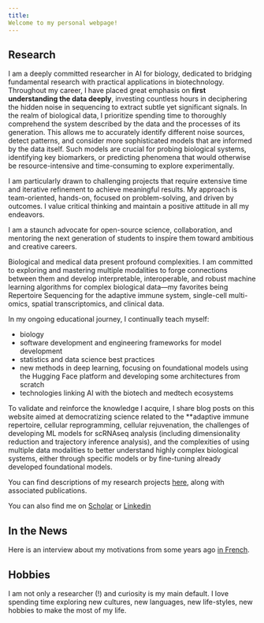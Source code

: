 ```yaml
---
title: 
Welcome to my personal webpage!
---
```


## Research

I am a deeply committed researcher in AI for biology, dedicated to bridging fundamental research with practical applications in biotechnology. Throughout my career, I have placed great emphasis on **first understanding the data deeply**, investing countless hours in deciphering the hidden noise in sequencing to extract subtle yet significant signals. In the realm of biological data, I prioritize spending time to thoroughly comprehend the system described by the data and the processes of its generation. This allows me to accurately identify different noise sources, detect patterns, and consider more sophisticated models that are informed by the data itself. Such models are crucial for probing biological systems, identifying key biomarkers, or predicting phenomena that would otherwise be resource-intensive and time-consuming to explore experimentally.

I am particularly drawn to challenging projects that require extensive time and iterative refinement to achieve meaningful results. My approach is team-oriented, hands-on, focused on problem-solving, and driven by outcomes. I value critical thinking and maintain a positive attitude in all my endeavors.

I am a staunch advocate for open-source science, collaboration, and mentoring the next generation of students to inspire them toward ambitious and creative careers.

Biological and medical data present profound complexities. I am committed to exploring and mastering multiple modalities to forge connections between them and develop interpretable, interoperable, and robust machine learning algorithms for complex biological data—my favorites being Repertoire Sequencing for the adaptive immune system, single-cell multi-omics, spatial transcriptomics, and clinical data.

In my ongoing educational journey, I continually teach myself:

- biology
- software development and engineering frameworks for model development
- statistics and data science best practices
- new methods in deep learning, focusing on foundational models using the Hugging Face platform and developing some architectures from scratch
- technologies linking AI with the biotech and medtech ecosystems


To validate and reinforce the knowledge I acquire, I share blog posts on this website aimed at democratizing science related to the **adaptive immune repertoire, cellular reprogramming, cellular rejuvenation, the challenges of developing ML models for scRNAseq analysis (including dimensionality reduction and trajectory inference analysis), and the complexities of using multiple data modalities to better understand highly complex biological systems, either through specific models or by fine-tuning already developed foundational models.

You can find descriptions of my research projects [here](publications.md), along with associated publications.

You can also find me on [Scholar](https://scholar.google.com/citations?user=dHG764wAAAAJ&hl=en) or [Linkedin](https://www.https://www.linkedin.com/in/meriem-bensouda-ph-d-b5a85ba9/)

## In the News
Here is an interview about my motivations from some years ago [in French](https://qbio.ens.psl.eu/newsroom/de-la-physique-la-biologie-des-statistiques-la-vulgarisation-scientifique).

## Hobbies
I am not only a researcher (!) and curiosity is my main default. I love spending time exploring new cultures, new languages, new life-styles, new hobbies to make the most of my life. 
